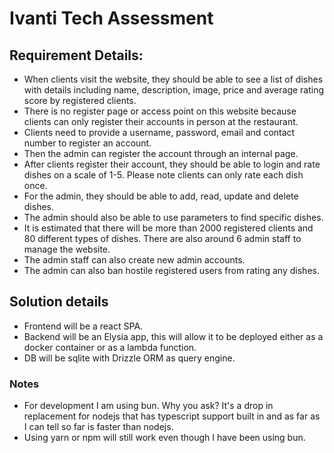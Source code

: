# Ivanti Tech Assessment

## Requirement Details:

- When clients visit the website, they should be able to see a list of dishes with details including name, description, image, price and average rating score by registered clients.
- There is no register page or access point on this website because clients can only register their accounts in person at the restaurant.
- Clients need to provide a username, password, email and contact number to register an account.
- Then the admin can register the account through an internal page.
- After clients register their account, they should be able to login and rate dishes on a scale of 1-5. Please note clients can only rate each dish once.
- For the admin, they should be able to add, read, update and delete dishes.
- The admin should also be able to use parameters to find specific dishes.
- It is estimated that there will be more than 2000 registered clients and 80 different types of dishes. There are also around 6 admin staff to manage the website.
- The admin staff can also create new admin accounts.
- The admin can also ban hostile registered users from rating any dishes.

## Solution details

- Frontend will be a react SPA.
- Backend will be an Elysia app, this will allow it to be deployed either as a docker container or as a lambda function.
- DB will be sqlite with Drizzle ORM as query engine.

### Notes

- For development I am using bun. Why you ask? It's a drop in replacement for nodejs that has typescript support built in and as far as I can tell so far is faster than nodejs.
- Using yarn or npm will still work even though I have been using bun.
